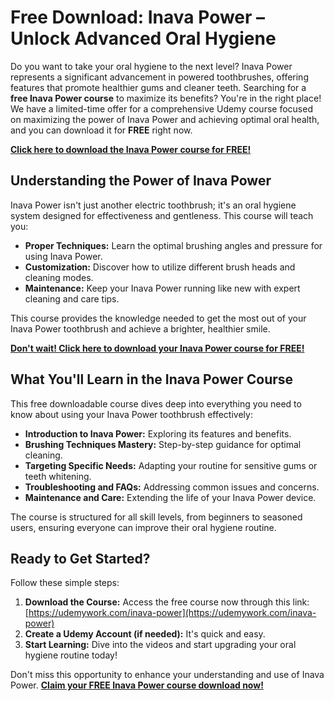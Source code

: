 # Free Download: Inava Power – Unlock Advanced Oral Hygiene

Do you want to take your oral hygiene to the next level? Inava Power represents a significant advancement in powered toothbrushes, offering features that promote healthier gums and cleaner teeth. Searching for a **free Inava Power course** to maximize its benefits? You're in the right place! We have a limited-time offer for a comprehensive Udemy course focused on maximizing the power of Inava Power and achieving optimal oral health, and you can download it for **FREE** right now.

[**Click here to download the Inava Power course for FREE!**](https://udemywork.com/inava-power)

## Understanding the Power of Inava Power

Inava Power isn't just another electric toothbrush; it's an oral hygiene system designed for effectiveness and gentleness. This course will teach you:

*   **Proper Techniques:** Learn the optimal brushing angles and pressure for using Inava Power.
*   **Customization:** Discover how to utilize different brush heads and cleaning modes.
*   **Maintenance:** Keep your Inava Power running like new with expert cleaning and care tips.

This course provides the knowledge needed to get the most out of your Inava Power toothbrush and achieve a brighter, healthier smile.

[**Don't wait! Click here to download your Inava Power course for FREE!**](https://udemywork.com/inava-power)

## What You'll Learn in the Inava Power Course

This free downloadable course dives deep into everything you need to know about using your Inava Power toothbrush effectively:

*   **Introduction to Inava Power:** Exploring its features and benefits.
*   **Brushing Techniques Mastery:** Step-by-step guidance for optimal cleaning.
*   **Targeting Specific Needs:** Adapting your routine for sensitive gums or teeth whitening.
*   **Troubleshooting and FAQs:** Addressing common issues and concerns.
*   **Maintenance and Care:** Extending the life of your Inava Power device.

The course is structured for all skill levels, from beginners to seasoned users, ensuring everyone can improve their oral hygiene routine.

## Ready to Get Started?

Follow these simple steps:

1.  **Download the Course:** Access the free course now through this link: [https://udemywork.com/inava-power](https://udemywork.com/inava-power)
2.  **Create a Udemy Account (if needed):** It's quick and easy.
3.  **Start Learning:** Dive into the videos and start upgrading your oral hygiene routine today!

Don't miss this opportunity to enhance your understanding and use of Inava Power. **[Claim your FREE Inava Power course download now!](https://udemywork.com/inava-power)**
